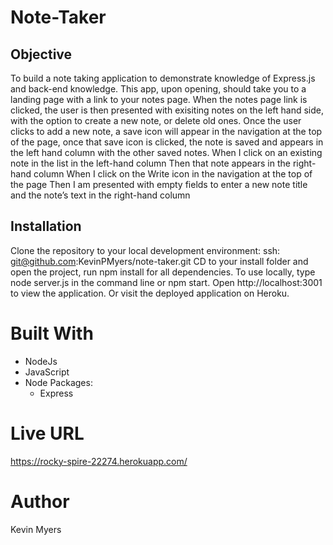 # Note-Taker

## Objective
To build a note taking application to demonstrate knowledge of Express.js and back-end knowledge.
This app, upon opening, should take you to a landing page with a link to your notes page.
When the notes page link is clicked, the user is then presented with exisiting notes on the left hand side, with the option to create a new note, or delete old ones.
Once the user clicks to add a new note, a save icon will appear in the navigation at the top of the page,
once that save icon is clicked, the note is saved and appears in the left hand column with the other saved notes.
When I click on an existing note in the list in the left-hand column
Then that note appears in the right-hand column
When I click on the Write icon in the navigation at the top of the page
Then I am presented with empty fields to enter a new note title and the note’s text in the right-hand column

## Installation
Clone the repository to your local development environment:
ssh: git@github.com:KevinPMyers/note-taker.git
CD to your install folder and open the project, run npm install for all dependencies.
To use locally, type node server.js in the command line or npm start. Open http://localhost:3001 to view the application.
Or visit the deployed application on Heroku.

# Built With
* NodeJs
* JavaScript
* Node Packages:
  * Express

# Live URL
https://rocky-spire-22274.herokuapp.com/

# Author
Kevin Myers
